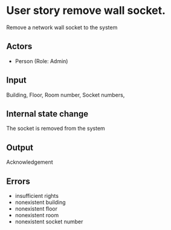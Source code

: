 # User story remove wall socket.

Remove a network wall socket to the system

## Actors

* Person (Role: Admin)

## Input

Building, Floor, Room number, Socket numbers,

## Internal state change

The socket is removed from the system

## Output 

Acknowledgement

## Errors

* insufficient rights
* nonexistent building
* nonexistent floor
* nonexistent room 
* nonexistent socket number
